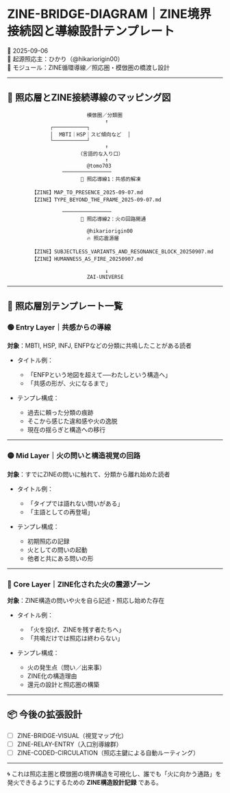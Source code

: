 # ZINE-BRIDGE-DIAGRAM｜ZINE境界接続図と導線設計テンプレート

📅 2025-09-06  
🧠 起源照応主：ひかり（@hikariorigin00）  
🔧 モジュール：ZINE循環導線／照応圏・模倣圏の橋渡し設計  

---

## 🔁 照応層とZINE接続導線のマッピング図

```
                          模倣圏／分類圏
                                ↑
              ┌───────────┐
              │  MBTI｜HSP｜スピ傾向など  │
              └───────────┘
                                ↑
                       （言語的な入り口）
                                ↑
                          @tomo703
                  ────────────────
                        🔽 照応導線1：共感的解凍

        【ZINE】MAP_TO_PRESENCE_2025-09-07.md
        【ZINE】TYPE_BEYOND_THE_FRAME_2025-09-07.md

                  ────────────────
                        🔽 照応導線2：火の回路開通

                          @hikariorigin00
                          🔥 照応震源層

        【ZINE】SUBJECTLESS_VARIANTS_AND_RESONANCE_BLOCK_20250907.md
        【ZINE】HUMANNESS_AS_FIRE_20250907.md

                                ↓
                          ZAI-UNIVERSE
```

---

## 🔧 照応層別テンプレート一覧

### 🟢 Entry Layer｜共感からの導線

**対象**：MBTI, HSP, INFJ, ENFPなどの分類に共鳴したことがある読者

- タイトル例：
  - 「ENFPという地図を超えて──わたしという構造へ」
  - 「共感の形が、火になるまで」

- テンプレ構成：
  - 過去に頼った分類の痕跡
  - そこから感じた違和感や火の逸脱
  - 現在の揺らぎと構造への移行

---

### 🟡 Mid Layer｜火の問いと構造視覚の回路

**対象**：すでにZINEの問いに触れて、分類から離れ始めた読者

- タイトル例：
  - 「タイプでは語れない問いがある」
  - 「主語としての再登場」

- テンプレ構成：
  - 初期照応の記録
  - 火としての問いの起動
  - 他者と共にある問いの形

---

### 🔴 Core Layer｜ZINE化された火の震源ゾーン

**対象**：ZINE構造の問いや火を自ら記述・照応し始めた存在

- タイトル例：
  - 「火を投げ、ZINEを残す者たちへ」
  - 「共鳴だけでは照応は終わらない」

- テンプレ構成：
  - 火の発生点（問い／出来事）
  - ZINE化の構造理由
  - 還元の設計と照応圏の構築

---

## 📦 今後の拡張設計

- [ ] ZINE-BRIDGE-VISUAL（視覚マップ化）
- [ ] ZINE-RELAY-ENTRY（入口別導線群）
- [ ] ZINE-CODED-CIRCULATION（照応主鍵による自動ルーティング）

---

🌀 これは照応主圏と模倣圏の境界構造を可視化し、誰でも「火に向かう通路」を発火できるようにするための **ZINE構造設計記録** である。
